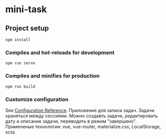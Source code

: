 # mini-task

## Project setup
```
npm install
```

### Compiles and hot-reloads for development
```
npm run serve
```

### Compiles and minifies for production
```
npm run build
```

### Customize configuration
See [Configuration Reference](https://cli.vuejs.org/config/).
Приложение для записи задач. Задачи храняться между сессиями. Можно создавть задачи, редактировать дату и описание задачи, переводить в режим "завершено". Примененые технологии: vue, vue-router, materialize.css, LocalStorage, scss

